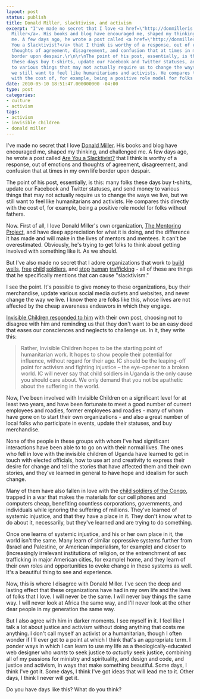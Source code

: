 ```yaml
---
layout: post
status: publish
title: Donald Miller, slacktivism, and activism
excerpt: "I've made no secret that I love <a href=\"http://donmilleris.com/\">Donald
  Miller</a>. His books and blog have encouraged me, shaped my thinking, and challenged
  me. A few days ago, he wrote a post called <a href=\"http://donmilleris.com/2010/05/06/are-you-a-slacktivist/\">Are
  You a Slacktivist?</a> that I think is worthy of a response, out of emotions and
  thoughts of agreement, disagreement, and confusion that at times in my own life
  border upon despair.\r\n\r\nThe point of his post, essentially, is this: many folks
  these days buy t-shirts, update our Facebook and Twitter statuses, and send money
  to various things that may not actually require us to change the ways we live, but
  we still want to feel like humanitarians and activists. He compares this directly
  with the cost of, for example, being a positive role model for folks without fathers."
date: 2010-05-10 18:51:47.000000000 -04:00
type: post
categories:
- culture
- activism
tags:
- activism
- invisible children
- donald miller
---
```

I've made no secret that I love <a href="http://donmilleris.com/">Donald Miller</a>. His books and blog have encouraged me, shaped my thinking, and challenged me. A few days ago, he wrote a post called <a href="http://donmilleris.com/2010/05/06/are-you-a-slacktivist/">Are You a Slacktivist?</a> that I think is worthy of a response, out of emotions and thoughts of agreement, disagreement, and confusion that at times in my own life border upon despair.

The point of his post, essentially, is this: many folks these days buy t-shirts, update our Facebook and Twitter statuses, and send money to various things that may not actually require us to change the ways we live, but we still want to feel like humanitarians and activists. He compares this directly with the cost of, for example, being a positive role model for folks without fathers.

Now. First of all, I love Donald Miller's own organization, <a href="http://www.thementoringproject.org/">The Mentoring Project</a>, and have deep appreciation for what it is doing, and the difference it has made and will make in the lives of mentors and mentees. It can't be overestimated. Obviously, he's trying to get folks to think about getting involved with something like it. As we should.

But I've also made no secret that I adore organizations that work to <a href="http://www.charitywater.org/">build</a> <a href="http://www.bloodwatermission.com/">wells</a>, <a href="http://www.fallingwhistles.com/">free</a> <a href="http://www.invisiblechildren.com/">child</a> <a href="http://projectak47.com/">soldiers</a>, and <a href="http://www.notforsalecampaign.org/">stop</a> <a href="http://callandresponse.com/">human</a> <a href="http://love146.org/">trafficking</a> - all of these are things that he specifically mentions that can cause "slacktivism."

I see the point. It's possible to give money to these organizations, buy their merchandise, update various social media outlets and websites, and never change the way we live. I know there are folks like this, whose lives are not affected by the cheap awareness endeavors in which they engage.

<a href="http://blog.invisiblechildren.com/2010/05/donald-miller-are-you-a-slacktivist/">Invisible Children responded to him</a> with their own post, choosing not to disagree with him and reminding us that they don't want to be an easy deed that eases our consciences and neglects to challenge us. In it, they write this:

<blockquote><p>Rather, Invisible Children hopes to be the starting point of humanitarian work. It hopes to show people their potential for influence, without regard for their age. IC should be the leaping-off point for activism and fighting injustice &ndash; the eye-opener to a broken world. IC will never say that child soldiers in Uganda is the only cause you should care about. We only demand that you not be apathetic about the suffering in the world.</p></blockquote>

Now, I've been involved with Invisible Children on a significant level for at least two years, and have been fortunate to meet a good number of current employees and roadies, former employees and roadies - many of whom have gone on to start their own organizations - and also a great number of local folks who participate in events, update their statuses, and buy merchandise.

None of the people in these groups with whom I've had significant interactions have been able to to go on with their normal lives. The ones who fell in love with the invisible children of Uganda have learned to get in touch with elected officials, how to use art and creativity to express their desire for change and tell the stories that have affected them and their own stories, and they've learned in general to have hope and idealism for such change.

Many of them have also fallen in love with the <a href="http://www.fallingwhistles.com/">child soldiers of the Congo</a>, trapped in a war that makes the materials for our cell phones and computers cheap, benefiting countless corporations, governments, and individuals while ignoring the suffering of millions. They've learned of systemic injustice, and that they have a place in it. They don't know what to do about it, necessarily, but they've learned and are trying to do something.

Once one learns of systemic injustice, and his or her own place in it, the world isn't the same. Many learn of similar oppressive systems further from (Israel and Palestine, or American imperialism, for example) and closer to (increasingly irrelevant institutions of religion, or the entrenchment of sex trafficking in major American cities, for example) home, and they learn of their own roles and opportunities to evoke change in these systems as well. It's a beautiful thing to see and experience.

Now, this is where I disagree with Donald Miller. I've seen the deep and lasting effect that these organizations have had in my own life and the lives of folks that I love. I will never be the same. I will never buy things the same way. I will never look at Africa the same way, and I'll never look at the other dear people in my generation the same way.

But I also agree with him in darker moments. I see myself in it. I feel like I talk a lot about justice and activism without doing anything that costs me anything. I don't call myself an activist or a humanitarian, though I often wonder if I'll ever get to a point at which I think that's an appropriate term. I ponder ways in which I can learn to use my life as a theologically-educated web designer who <em>wants</em> to seek justice to <em>actually</em> seek justice, combining all of my passions for ministry and spirituality, and design and code, and justice and activism, in ways that make something beautiful. Some days, I think I've got it. Some days, I think I've got ideas that will lead me to it. Other days, I think I never will get it.

Do you have days like this? What do you think?
